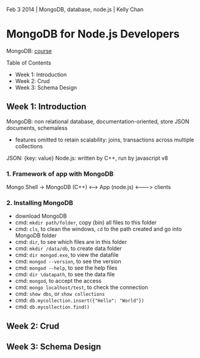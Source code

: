 Feb 3 2014 | MongoDB, database, node.js | Kelly Chan
# MongoDB for Node.js Developers

MongoDB: [course](https://education.mongodb.com/courses/10gen/M101JS/2014_March/about)

Table of Contents
- Week 1: Introduction
- Week 2: Crud
- Week 3: Schema Design

## Week 1: Introduction

MongoDB: non relational database, documentation-oriented, store JSON documents, schemaless  
- features omitted to retain scalability: joins, transactions across multiple collections  

JSON: {key: value}
Node.js: written by C++, run by javascript v8

### 1. Framework of app with MongoDB
Mongo Shell -> MongoDB (C++) <--> App (node.js) <---> clients

### 2. Installing MongoDB

- download MongoDB
- cmd: `mkdir path/folder`, copy (bin) all files to this folder
- cmd: `cls`, to clean the windows, `cd` to the path created and go into MongoDB folder
- cmd: `dir`, to see which files are in this folder
- cmd: `mkdir /data/db`, to create data folder
- cmd: `dir mongod.exe`, to view the datafile
- cmd: `mongod --version`, to see the version
- cmd: `mongod --help`, to see the help files
- cmd: `dir \datapath`, to see the data file
- cmd: `mongod`, to accept the access
- cmd: `mongo localhost/test`, to check the connection
- cmd: `show dbs`, or `show collections`
- cmd: `db.mycollection.insert({"Hello": "World"})`
- cmd: `db.mycollection.find()`

## Week 2: Crud
## Week 3: Schema Design
